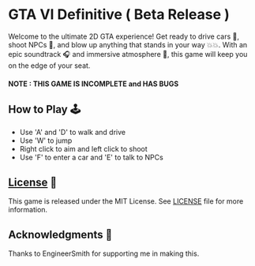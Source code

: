 # GTA VI Definitive ( Beta Release )

Welcome to the ultimate 2D GTA experience! Get ready to drive cars 🚗, shoot NPCs 👥, and blow up anything that stands in your way 💥💥. With an epic soundtrack 🎧 and immersive atmosphere 🌃, this game will keep you on the edge of your seat.

#### NOTE : THIS GAME IS INCOMPLETE and HAS BUGS

## How to Play 🕹️

- Use 'A' and 'D' to walk and drive
- Use 'W' to jump
- Right click to aim and left click to shoot
- Use 'F' to enter a car and 'E' to talk to NPCs

## [License](LICENSE) 🔖

This game is released under the MIT License. See [LICENSE](LICENSE) file for more information.

## Acknowledgments 🙏

Thanks to EngineerSmith for supporting me in making this.
